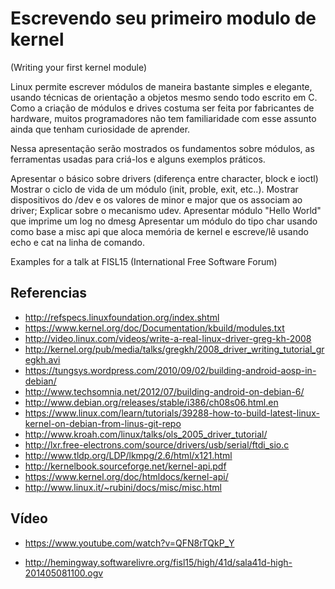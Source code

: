 
Escrevendo seu primeiro modulo de kernel
========================================
(Writing your first kernel module)

Linux permite escrever módulos de maneira bastante simples e elegante, usando técnicas de orientação a objetos mesmo sendo todo escrito em C. Como a criação de módulos e drives costuma ser feita por fabricantes de hardware, muitos programadores não tem familiaridade com esse assunto ainda que tenham curiosidade de aprender. 

Nessa apresentação serão mostrados os fundamentos sobre módulos, as ferramentas usadas para criá-los e alguns exemplos práticos.

Apresentar o básico sobre drivers (diferença entre character, block e ioctl)
Mostrar o ciclo de vida de um módulo (init, proble, exit, etc..).
Mostrar dispositivos do /dev e os valores de minor e major que os associam ao driver;
Explicar sobre o mecanismo udev.
Apresentar módulo "Hello World" que imprime um log no dmesg
Apresentar um módulo do tipo char usando como base a misc api que aloca memória de kernel e escreve/lê usando echo e cat na linha de comando.

Examples for a talk at FISL15 (International Free Software Forum)

Referencias
-----------

* http://refspecs.linuxfoundation.org/index.shtml
* https://www.kernel.org/doc/Documentation/kbuild/modules.txt
* http://video.linux.com/videos/write-a-real-linux-driver-greg-kh-2008
* http://kernel.org/pub/media/talks/gregkh/2008_driver_writing_tutorial_gregkh.avi
* https://tungsys.wordpress.com/2010/09/02/building-android-aosp-in-debian/
* http://www.techsomnia.net/2012/07/building-android-on-debian-6/
* http://www.debian.org/releases/stable/i386/ch08s06.html.en
* https://www.linux.com/learn/tutorials/39288-how-to-build-latest-linux-kernel-on-debian-from-linus-git-repo
* http://www.kroah.com/linux/talks/ols_2005_driver_tutorial/
* http://lxr.free-electrons.com/source/drivers/usb/serial/ftdi_sio.c
* http://www.tldp.org/LDP/lkmpg/2.6/html/x121.html
* http://kernelbook.sourceforge.net/kernel-api.pdf
* https://www.kernel.org/doc/htmldocs/kernel-api/
* http://www.linux.it/~rubini/docs/misc/misc.html

Vídeo
-----

* https://www.youtube.com/watch?v=QFN8rTQkP_Y

* http://hemingway.softwarelivre.org/fisl15/high/41d/sala41d-high-201405081100.ogv
